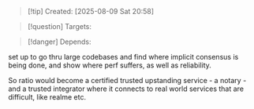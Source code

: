 
>[!tip] Created: [2025-08-09 Sat 20:58]

>[!question] Targets: 

>[!danger] Depends: 

set up to go thru large codebases and find where implicit consensus is being done, and show where perf suffers, as well as reliability.

So ratio would become a certified trusted upstanding service - a notary - and a trusted integrator where it connects to real world services that are difficult, like realme etc.
